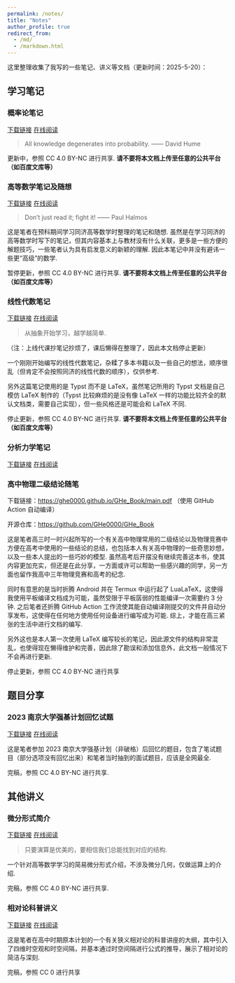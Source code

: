 ```yaml
---
permalink: /notes/
title: "Notes"
author_profile: true
redirect_from: 
  - /md/
  - /markdown.html
---
```


这里整理收集了我写的一些笔记、讲义等文档（更新时间：2025-5-20）：

## 学习笔记

### 概率论笔记

[下载链接](/files/ProbabilityAndStatistics.pdf)
[在线阅读](/pdfjs/web/viewer.html?file=/files/ProbabilityAndStatistics.pdf)

> All knowledge degenerates into probability. —— David Hume

更新中，参照 CC 4.0 BY-NC 进行共享. **请不要将本文档上传至任意的公共平台（如百度文库等）**

### 高等数学笔记及随想

[下载链接](/files/Calculus.pdf)
[在线阅读](/pdfjs/web/viewer.html?file=/files/Calculus.pdf)

> Don’t just read it; fight it! —— Paul Halmos

这是笔者在预科期间学习同济高等数学时整理的笔记和随想. 虽然是在学习同济的高等数学时写下的笔记，但其内容基本上与教材没有什么关联，更多是一些方便的解题技巧，一些笔者认为具有启发意义的新颖的理解. 因此本笔记中并没有避讳一些更“高级”的数学. 

暂停更新，参照 CC 4.0 BY-NC 进行共享. **请不要将本文档上传至任意的公共平台（如百度文库等）**

### 线性代数笔记

[下载链接](/files/LinearAlgebra.pdf)
[在线阅读](/pdfjs/web/viewer.html?file=/files/LinearAlgebra.pdf)

> 从抽象开始学习，越学越简单. 

（注：上线代课抄笔记抄烦了，课后懒得在整理了，因此本文档停止更新）

一个刚刚开始编写的线性代数笔记，杂糅了多本书籍以及一些自己的想法，顺序很乱（但肯定不会按照同济的线性代数的顺序），仅供参考. 

另外这篇笔记使用的是 Typst 而不是 LaTeX，虽然笔记所用的 Typst 文档是自己模仿 LaTeX 制作的（Typst 比较麻烦的是没有像 LaTeX 一样的功能比较齐全的默认文档类，需要自己实现），但一些风格还是可能会和 LaTeX 不同. 

停止更新，参照 CC 4.0 BY-NC 进行共享. **请不要将本文档上传至任意的公共平台（如百度文库等）**

### 分析力学笔记

[下载链接](/files/TheoreticalPhysics.pdf)
[在线阅读](/pdfjs/web/viewer.html?file=/files/TheoreticalPhysics.pdf)

### 高中物理二级结论随笔

下载链接：<https://ghe0000.github.io/GHe_Book/main.pdf> （使用 GitHub Action 自动编译）

开源仓库：<https://github.com/GHe0000/GHe_Book>

这是笔者高三时一时兴起所写的一个有关高中物理常用的二级结论以及物理竞赛中方便在高考中使用的一些结论的总结，也包括本人有关高中物理的一些奇思妙想，以及一些本人提出的一些巧妙的模型. 虽然高考后开摆没有继续完善这本书，使其内容更加充实，但还是在此分享，一方面或许可以帮助一些感兴趣的同学，另一方面也留作我高中三年物理竞赛和高考的纪念. 

同时有意思的是当时折腾 Android 并在 Termux 中运行起了 LuaLaTeX，这使得我使用平板编译文档成为可能，虽然受限于平板孱弱的性能编译一次需要约 3 分钟. 之后笔者还折腾 GitHub Action 工作流使其能自动编译刚提交的文件并自动分享发布，这使得在任何地方使用任何设备进行编写成为可能. 综上，才能在高三紧张的生活中进行文档的编写. 

另外这也是本人第一次使用 LaTeX 编写较长的笔记，因此源文件的结构非常混乱，也使得现在懒得维护和完善，因此除了勘误和添加信息外，此文档一般情况下不会再进行更新. 

停止更新，参照 CC 4.0 BY-NC 进行共享

## 题目分享

### 2023 南京大学强基计划回忆试题

[下载链接](/files/2023NJU强基.pdf)
[在线阅读](/pdfjs/web/viewer.html?file=/files/2023NJU强基.pdf)

这是笔者参加 2023 南京大学强基计划（非破格）后回忆的题目，包含了笔试题目（部分选项没有回忆出来）和笔者当时抽到的面试题目，应该是全网最全. 

完稿，参照 CC 4.0 BY-NC 进行共享. 

## 其他讲义

### 微分形式简介

[下载链接](/files/微分形式简介.pdf)
[在线阅读](/pdfjs/web/viewer.html?file=/files/微分形式简介.pdf)

> 只要演算是优美的，要相信我们总能找到对应的结构.

一个针对高等数学学习的简易微分形式介绍，不涉及微分几何，仅做运算上的介绍.

完稿，参照 CC 4.0 BY-NC 进行共享. 

### 相对论科普讲义

[下载链接](/files/SR科普.pdf)
[在线阅读](/pdfjs/web/viewer.html?file=/files/SR科普.pdf)

这是笔者在高中时期原本计划的一个有关狭义相对论的科普讲座的大纲，其中引入了四维时空观和时空间隔，并基本通过时空间隔进行公式的推导，展示了相对论的简洁与深刻. 

完稿，参照 CC 0 进行共享
